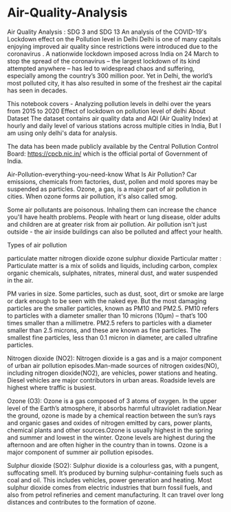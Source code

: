 # Air-Quality-Analysis
Air Quality Analysis : SDG 3 and SDG 13
An analysis of the COVID-19's Lockdown effect on the Pollution level in Delhi
Delhi is one of many capitals enjoying improved air quality since restrictions were introduced due to the coronavirus . A nationwide lockdown imposed across India on 24 March to stop the spread of the coronavirus – the largest lockdown of its kind attempted anywhere – has led to widespread chaos and suffering, especially among the country’s 300 million poor. Yet in Delhi, the world’s most polluted city, it has also resulted in some of the freshest air the capital has seen in decades.

This notebook covers -
Analyzing pollution levels in delhi over the years from 2015 to 2020
Effect of lockdown on pollution level of delhi
About Dataset
The dataset contains air quality data and AQI (Air Quality Index) at hourly and daily level of various stations across multiple cities in India, But I am using only delhi's data for analysis.



The data has been made publicly available by the Central Pollution Control Board: https://cpcb.nic.in/ which is the official portal of Government of India.



Air-Pollution-everything-you-need-know
What Is Air Pollution? Car emissions, chemicals from factories, dust, pollen and mold spores may be suspended as particles. Ozone, a gas, is a major part of air pollution in cities. When ozone forms air pollution, it's also called smog.

Some air pollutants are poisonous. Inhaling them can increase the chance you'll have health problems. People with heart or lung disease, older adults and children are at greater risk from air pollution. Air pollution isn't just outside - the air inside buildings can also be polluted and affect your health.

Types of air pollution

particulate matter
nitrogen dioxide
ozone
sulphur dioxide
Particular matter : Particulate matter is a mix of solids and liquids, including carbon, complex organic chemicals, sulphates, nitrates, mineral dust, and water suspended in the air.

PM varies in size. Some particles, such as dust, soot, dirt or smoke are large or dark enough to be seen with the naked eye. But the most damaging particles are the smaller particles, known as PM10 and PM2.5. PM10 refers to particles with a diameter smaller than 10 microns (10µm) – that’s 100 times smaller than a millimetre. PM2.5 refers to particles with a diameter smaller than 2.5 microns, and these are known as fine particles. The smallest fine particles, less than 0.1 micron in diameter, are called ultrafine particles.

Nitrogen dioxide (NO2): Nitrogen dioxide is a gas and is a major component of urban air pollution episodes.Man-made sources of nitrogen oxides(NO), including nitrogen dioxide(NO2), are vehicles, power stations and heating. Diesel vehicles are major contributors in urban areas. Roadside levels are highest where traffic is busiest.

Ozone (O3): Ozone is a gas composed of 3 atoms of oxygen. In the upper level of the Earth’s atmosphere, it absorbs harmful ultraviolet radiation.Near the ground, ozone is made by a chemical reaction between the sun’s rays and organic gases and oxides of nitrogen emitted by cars, power plants, chemical plants and other sources.Ozone is usually highest in the spring and summer and lowest in the winter. Ozone levels are highest during the afternoon and are often higher in the country than in towns. Ozone is a major component of summer air pollution episodes.

Sulphur dioxide (SO2): Sulphur dioxide is a colourless gas, with a pungent, suffocating smell. It’s produced by burning sulphur-containing fuels such as coal and oil. This includes vehicles, power generation and heating. Most sulphur dioxide comes from electric industries that burn fossil fuels, and also from petrol refineries and cement manufacturing. It can travel over long distances and contributes to the formation of ozone.
